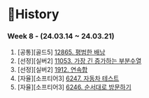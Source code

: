 # 📜History

### Week 8 - (24.03.14 ~ 24.03.21)

1. [공통][골드5] [12865. 평범한 배낭](https://github.com/SunYerim/ssafyAlgorithmStudy/tree/baejun/baejun/BaejunRepo/src/week8/BOJ12865)
2. [선정][실버2] [11053. 가장 긴 증가하는 부분수열](https://github.com/SunYerim/ssafyAlgorithmStudy/tree/baejun/baejun/BaejunRepo/src/week8/BOJ11053)
3. [선정][실버2] [1912. 연속합](https://github.com/SunYerim/ssafyAlgorithmStudy/tree/baejun/baejun/BaejunRepo/src/week8/BOJ1912)
4. [자율][소프티어3] [6247. 자동차 테스트](https://github.com/SunYerim/ssafyAlgorithmStudy/tree/baejun/baejun/BaejunRepo/src/week8/SFT6247)
5. [자율][소프티어3] [6246. 순서대로 방문하기](https://github.com/SunYerim/ssafyAlgorithmStudy/tree/baejun/baejun/BaejunRepo/src/week8/SFT6246)
